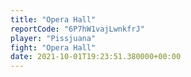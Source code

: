 ```yaml
---
title: "Opera Hall"
reportCode: "6P7hW1vajLwnkfrJ"
player: "Pissjuana"
fight: "Opera Hall"
date: 2021-10-01T19:23:51.380000+00:00
---
```

